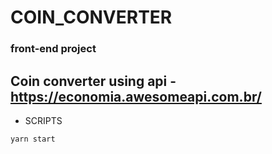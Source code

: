 # COIN_CONVERTER

### front-end project

## Coin converter using api - https://economia.awesomeapi.com.br/

- SCRIPTS 


``yarn start`` 